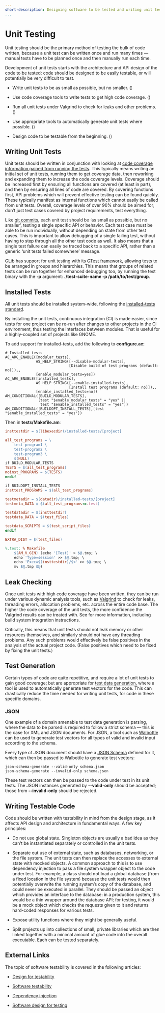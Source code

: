 ```yaml
---
short-description: Designing software to be tested and writing unit tests for it
...
```


# Unit Testing

Unit testing should be the primary method of testing the bulk of code
written, because a unit test can be written once and run many times —
manual tests have to be planned once and then manually run each time.

Development of unit tests starts with the architecture and API design of
the code to be tested: code should be designed to be easily testable, or
will potentially be very difficult to test.

  - Write unit tests to be as small as possible, but no smaller.
    ([](#writing-unit-tests))

  - Use code coverage tools to write tests to get high code coverage.
    ([](#writing-unit-tests))

  - Run all unit tests under Valgrind to check for leaks and other
    problems. ([](#leak-checking))

  - Use appropriate tools to automatically generate unit tests where
    possible. ([](#test-generation))

  - Design code to be testable from the beginning.
    ([](#writing-testable-code))

## Writing Unit Tests

Unit tests should be written in conjunction with looking at [code
coverage information gained from running the
tests](tooling.md#gcov-and-lcov). This typically means writing an initial
set of unit tests, running them to get coverage data, then reworking and
expanding them to increase the code coverage levels. Coverage should be
increased first by ensuring all functions are covered (at least in
part), and then by ensuring all lines of code are covered. By covering
functions first, API problems which will prevent effective testing can
be found quickly. These typically manifest as internal functions which
cannot easily be called from unit tests. Overall, coverage levels of
over 90% should be aimed for; don’t just test cases covered by project
requirements, test everything.

Like [git commits](version-control.md), each unit test should be ‘as small
as possible, but no smaller’, testing a single specific API or behavior.
Each test case must be able to be run individually, without depending on
state from other test cases. This is important to allow debugging of a
single failing test, without having to step through all the other test
code as well. It also means that a single test failure can easily be
traced back to a specific API, rather than a generic ‘unit tests failed
somewhere’ message.

GLib has support for unit testing with its [GTest
framework](https://developer.gnome.org/glib/stable/glib-Testing.html),
allowing tests to be arranged in groups and hierarchies. This means that
groups of related tests can be run together for enhanced debugging too,
by running the test binary with the **-p** argument: **./test-suite-name
-p /path/to/test/group**.

## Installed Tests

All unit tests should be installed system-wide, following the
[installed-tests
standard](https://wiki.gnome.org/Initiatives/GnomeGoals/InstalledTests).

By installing the unit tests, continuous integration (CI) is made
easier, since tests for one project can be re-run after changes to other
projects in the CI environment, thus testing the interfaces between
modules. That is useful for a highly-coupled set of projects like GNOME.

To add support for installed-tests, add the following to
**configure.ac**:

```
# Installed tests
AC_ARG_ENABLE([modular_tests],
              AS_HELP_STRING([--disable-modular-tests],
                             [Disable build of test programs (default: no)]),,
              [enable_modular_tests=yes])
AC_ARG_ENABLE([installed_tests],
              AS_HELP_STRING([--enable-installed-tests],
                             [Install test programs (default: no)]),,
              [enable_installed_tests=no])
AM_CONDITIONAL([BUILD_MODULAR_TESTS],
               [test "$enable_modular_tests" = "yes" ||
                test "$enable_installed_tests" = "yes"])
AM_CONDITIONAL([BUILDOPT_INSTALL_TESTS],[test "$enable_installed_tests" = "yes"])
```

Then in **tests/Makefile.am**:

```makefile
insttestdir = $(libexecdir)/installed-tests/[project]

all_test_programs = \
    test-program1 \
    test-program2 \
    test-program3 \
    $(NULL)
if BUILD_MODULAR_TESTS
TESTS = $(all_test_programs)
noinst_PROGRAMS = $(TESTS)
endif

if BUILDOPT_INSTALL_TESTS
insttest_PROGRAMS = $(all_test_programs)

testmetadir = $(datadir)/installed-tests/[project]
testmeta_DATA = $(all_test_programs:=.test)

testdatadir = $(insttestdir)
testdata_DATA = $(test_files)

testdata_SCRIPTS = $(test_script_files)
endif

EXTRA_DIST = $(test_files)

%.test: % Makefile
    $(AM_V_GEN) (echo '[Test]' > $@.tmp; \
    echo 'Type=session' >> $@.tmp; \
    echo 'Exec=$(insttestdir)/$<' >> $@.tmp; \
    mv $@.tmp $@)
```

## Leak Checking

Once unit tests with high code coverage have been written, they can be
run under various dynamic analysis tools, such as
[Valgrind](tooling.md#valgrind) to check for leaks, threading errors,
allocation problems, etc. across the entire code base. The higher the
code coverage of the unit tests, the more confidence the Valgrind
results can be treated with. See [](tooling.md) for more information,
including build system integration instructions.

Critically, this means that unit tests should not leak memory or other
resources themselves, and similarly should not have any threading
problems. Any such problems would effectively be false positives in the
analysis of the actual project code. (False positives which need to be
fixed by fixing the unit tests.)

## Test Generation

Certain types of code are quite repetitive, and require a lot of unit
tests to gain good coverage; but are appropriate for [test data
generation](http://en.wikipedia.org/wiki/Test_data_generation), where a
tool is used to automatically generate test vectors for the code. This
can drastically reduce the time needed for writing unit tests, for code
in these specific domains.

### JSON

One example of a domain amenable to test data generation is parsing,
where the data to be parsed is required to follow a strict schema — this
is the case for XML and JSON documents. For JSON, a tool such as
[Walbottle](http://people.collabora.com/~pwith/walbottle/) can be used
to generate test vectors for all types of valid and invalid input
according to the schema.

Every type of JSON document should have a [JSON
Schema](http://json-schema.org/) defined for it, which can then be
passed to Walbottle to generate test vectors:

```shell
json-schema-generate --valid-only schema.json
json-schema-generate --invalid-only schema.json
```

These test vectors can then be passed to the code under test in its unit
tests. The JSON instances generated by **--valid-only** should be
accepted; those from **--invalid-only** should be rejected.

## Writing Testable Code

Code should be written with testability in mind from the design stage,
as it affects API design and architecture in fundamental ways. A few key
principles:

  - Do not use global state. Singleton objects are usually a bad idea as
    they can’t be instantiated separately or controlled in the unit
    tests.

  - Separate out use of external state, such as databases, networking,
    or the file system. The unit tests can then replace the accesses to
    external state with mocked objects. A common approach to this is to
    use dependency injection to pass a file system wrapper object to the
    code under test. For example, a class should not load a global
    database (from a fixed location in the file system) because the unit
    tests would then potentially overwrite the running system’s copy of
    the database, and could never be executed in parallel. They should
    be passed an object which provides an interface to the database: in
    a production system, this would be a thin wrapper around the
    database API; for testing, it would be a mock object which checks
    the requests given to it and returns hard-coded responses for
    various tests.

  - Expose utility functions where they might be generally useful.

  - Split projects up into collections of small, private libraries which
    are then linked together with a minimal amount of glue code into the
    overall executable. Each can be tested separately.

## External Links

The topic of software testability is covered in the following articles:

  - [Design for
    testability](http://msdn.microsoft.com/en-us/magazine/dd263069.aspx)

  - [Software
    testability](http://en.wikipedia.org/wiki/Software_testability)

  - [Dependency
    injection](http://en.wikipedia.org/wiki/Dependency_injection)

  - [Software design for
    testing](http://c2.com/cgi/wiki?SoftwareDesignForTesting)
